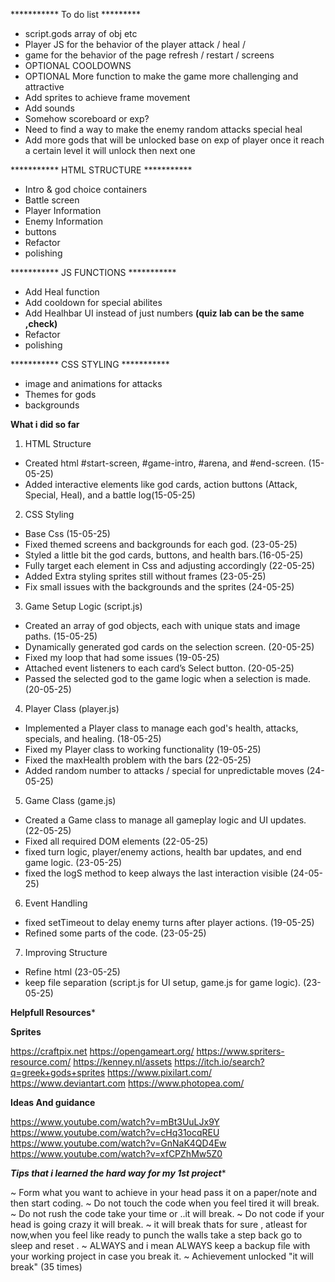 *********** To do list *********

- script.gods array of obj etc 
- Player JS for the behavior of the player attack / heal / 
- game for the behavior of the page refresh / restart / screens
- OPTIONAL COOLDOWNS
- OPTIONAL More function to make the game more challenging and attractive 
- Add sprites to achieve frame movement 
- Add sounds 
- Somehow scoreboard or exp?
- Need to find a way to make the enemy random attacks special heal 
- Add more gods that will be unlocked base on exp of player once it reach a certain level it will unlock then next one 

*********** HTML STRUCTURE ***********

- Intro & god choice containers
- Battle screen 
- Player Information
- Enemy Information
- buttons
- Refactor
- polishing

*********** JS FUNCTIONS ***********


- Add Heal function
- Add cooldown for special abilites
- Add Healhbar UI instead of just numbers **(quiz lab can be the same ,check)**
- Refactor
- polishing


***********   CSS STYLING   ***********
- image and animations for attacks
- Themes for gods 
- backgrounds


**************************************What i did so far************************************** 

1. HTML Structure
- Created html #start-screen, #game-intro, #arena, and #end-screen. (15-05-25)
- Added interactive elements like god cards, action buttons (Attack, Special, Heal), and a battle log(15-05-25)

2. CSS Styling

- Base Css (15-05-25)
- Fixed themed screens and backgrounds for each god. (23-05-25)
- Styled a little bit the god cards, buttons, and health bars.(16-05-25)
- Fully target each element in Css and adjusting accordingly (22-05-25)
- Added Extra styling sprites still without frames (23-05-25)
- Fix small issues with the backgrounds and the sprites (24-05-25)

3. Game Setup Logic (script.js)

- Created an array of god objects, each with unique stats and image paths. (15-05-25)
- Dynamically generated god cards on the selection screen. (20-05-25)
- Fixed my loop that had some issues (19-05-25)
- Attached event listeners to each card’s Select button. (20-05-25)
- Passed the selected god to the game logic when a selection is made. (20-05-25)

4. Player Class (player.js)

- Implemented a Player class to manage each god's health, attacks, specials, and healing. (18-05-25)
- Fixed my Player class to working functionality (19-05-25)
- Fixed the maxHealth problem with the bars (22-05-25)
- Added random number to attacks / special for unpredictable moves (24-05-25)

5. Game Class (game.js)

- Created a Game class to manage all gameplay logic and UI updates. (22-05-25)
- Fixed all required DOM elements (22-05-25)
- fixed turn logic, player/enemy actions, health bar updates, and end game logic. (23-05-25)
- fixed the logS method to keep always the last interaction visible (24-05-25)

6. Event Handling

- fixed setTimeout to delay enemy turns after player actions. (19-05-25) 
- Refined some parts of the code. (23-05-25)

7. Improving Structure

- Refine html (23-05-25)
- keep file separation (script.js for UI setup, game.js for game logic). (23-05-25)


**************************************Helpfull Resources***************************************

**********Sprites**********

https://craftpix.net
https://opengameart.org/
https://www.spriters-resource.com/
https://kenney.nl/assets
https://itch.io/search?q=greek+gods+sprites
https://www.pixilart.com/
https://www.deviantart.com
https://www.photopea.com/

**********Ideas And guidance**********

https://www.youtube.com/watch?v=mBt3UuLJx9Y
https://www.youtube.com/watch?v=cHq31ocqREU
https://www.youtube.com/watch?v=GnNaK4QD4Ew
https://www.youtube.com/watch?v=xfCPZhMw5Z0


*************Tips that i learned the hard way for my 1st project**************

~ Form what you want to achieve in your head pass it on a paper/note and then start coding.
~ Do not touch the code when you feel tired it will break.
~ Do not rush the code take your time or ..it will break. 
~ Do not code if your head is going crazy it will break. 
~ it will break thats for sure , atleast for now,when you feel like ready to punch the walls take a step back go to sleep and reset . 
~ ALWAYS and i mean ALWAYS keep a backup file with your working project in case you break it.
~ Achievement unlocked "it will break" (35 times)
